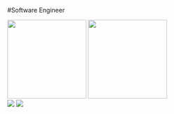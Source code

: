 #Software Engineer

<div>
    <img height="180em" src="https://github-readme-stats.vercel.app/api?username=piiitszk&show_icons=true&theme=tokyonight">
    <img height="180em" src="https://github-readme-stats.vercel.app/api/top-langs/?username=anuraghazra&theme=tokyonight">
</div>

<div>
     <a href="https://discord.gg/mxT5V6aTAd" target="_blank"><img src="https://img.shields.io/badge/Discord-7289DA?style=for-the-badge&logo=discord&logoColor=white"></a>
     <a href="https://www.instagram.com/piitszk/" target="_blank"><img src="https://img.shields.io/badge/Discord-7289DA?style=for-the-badge&logo=discord&logoColor=white"></a>
    

</div>



